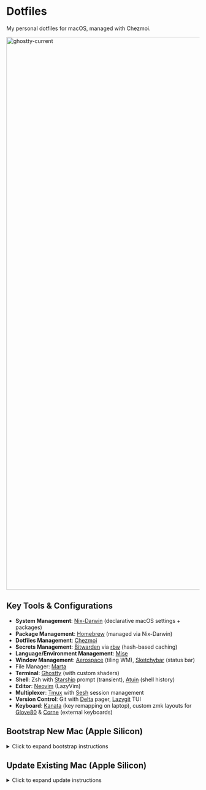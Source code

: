 # Dotfiles

My personal dotfiles for macOS, managed with Chezmoi.

<img width="2557" height="1440" alt="ghostty-current" src="https://github.com/user-attachments/assets/dbe927ed-fda1-4d92-958a-d92d1220b9ee" />

## Key Tools & Configurations

- **System Management**: [Nix-Darwin](https://github.com/LnL7/nix-darwin)
  (declarative macOS settings + packages)
- **Package Management**: [Homebrew](https://brew.sh/) (managed via Nix-Darwin)
- **Dotfiles Management**: [Chezmoi](https://www.chezmoi.io/)
- **Secrets Management**: [Bitwarden](https://bitwarden.com/) via
  [rbw](https://github.com/doy/rbw) (hash-based caching)
- **Language/Environment Management**: [Mise](https://mise.jdx.dev/)
- **Window Management**: [Aerospace](https://github.com/nikitabobko/AeroSpace)
  (tiling WM), [Sketchybar](https://github.com/FelixKratz/SketchyBar) (status
  bar)
- File Manager: [Marta](https://marta.sh/)
- **Terminal**: [Ghostty](https://github.com/ghostty-org/ghostty) (with custom
  shaders)
- **Shell**: Zsh with [Starship](https://starship.rs/) prompt (transient),
  [Atuin](https://github.com/atuinsh/atuin) (shell history)
- **Editor**: [Neovim](https://neovim.io/) (LazyVim)
- **Multiplexer**: [Tmux](https://github.com/tmux/tmux) with
  [Sesh](https://github.com/joshmedeski/sesh) session management
- **Version Control**: Git with [Delta](https://github.com/dandavison/delta)
  pager, [Lazygit](https://github.com/jesseduffield/lazygit) TUI
- **Keyboard**: [Kanata](https://github.com/jtroo/kanata) (key remapping on
  laptop), custom zmk layouts for
  [Glove80](https://my.glove80.com/?ref=arslan.io#/layout/user/3fbe1c75-ac0e-4967-88d1-fe626c3ab3ff)
  & [Corne](https://github.com/gnohj/hypersonic-corne) (external keyboards)

## Bootstrap New Mac (Apple Silicon)

<details>
<summary>Click to expand bootstrap instructions</summary>

### Step 1: System setup (Nix + nix-darwin)

Installs Nix package manager, nix-darwin system configuration, and Homebrew
packages:

```bash
curl -fsSL https://raw.githubusercontent.com/gnohj/dotfiles/main/system-setup.sh | bash
```

This will:

- Install Nix package manager (Determinate Systems installer)
- Clone dotfiles repository via Chezmoi
- Install nix-darwin for declarative macOS configuration
- Install all packages defined in `~/.nix/` (Nix packages + Homebrew apps)

**Note:** You'll be prompted for your password once at the start for sudo
access.

### Step 2: User setup (dotfiles + development tools)

Applies dotfiles and installs language runtimes via mise:

```bash
curl -fsSL https://raw.githubusercontent.com/gnohj/dotfiles/main/user-setup.sh | bash -s -- your_bitwarden_email@example.com
```

This will:

- Fetch GH SSH key from Bitwarden (requires master password)
- Apply all dotfiles via Chezmoi (`~/.config/`, `~/.zshrc`, etc.)
- Install language runtimes via mise (Node, Python, Go, Rust, etc.)
- Set up environment secrets from Bitwarden (API keys, tokens)
- Set up shell configuration

</details>

## Update Existing Mac (Apple Silicon)

<details>
<summary>Click to expand update instructions</summary>

### 1. Nix-Darwin (System Management)

#### Understanding Package Pinning

This setup uses a **hybrid approach** for reproducibility:

- **Nix packages** (CLI dev tools): Pinned via `flake.lock`
  - ✅ Reproducible across machines and time
  - ✅ Same versions until you explicitly update
  - Examples: nvim, tmux, fzf, bat, ripgrep

- **Homebrew packages** (macOS apps + utilities): Floating versions
  - ⚠️ Gets latest from Homebrew on install/update
  - ⚠️ Not reproducible, but always up-to-date
  - Examples: ghostty, brave-browser, borders, sketchybar

#### Rebuild without updating packages

Uses existing pinned versions from `flake.lock`:

```bash
darwin-rebuild switch --flake ~/.nix
```

#### Update Nix packages to latest

Updates `flake.lock` to newest nixpkgs snapshot:

```bash
# Update all flake inputs (nixpkgs + nix-darwin)
nix flake update ~/.nix
darwin-rebuild switch --flake ~/.nix

# Or update only nixpkgs
nix flake update ~/.nix nixpkgs
darwin-rebuild switch --flake ~/.nix
```

#### Update Homebrew packages

Currently `onActivation.upgrade = false`, so manual updates:

```bash
# Update specific package
brew upgrade ghostty
brew upgrade --cask brave-browser

# Update all packages
brew upgrade
brew upgrade --cask
```

**Clean up old generations:**

```bash
nix-collect-garbage -d
```

### 2. Chezmoi (Dotfiles Management)

**Apply latest dotfiles:**

```bash
chezmoi apply
```

**Update from remote and apply:**

```bash
chezmoi update
```

**Refresh secrets from Bitwarden:**

Secrets are automatically refreshed when the secret list changes. To force a
refresh after changing a password value:

```bash
rbw sync && chezmoi apply --force
```

### 3. Mise (Language/Environment Management)

**Install/update all tools from config:**

```bash
mise install
```

**Update mise itself:**

Mise is currently self-managed (not via Nix), so update with:

```bash
mise self-update
```

**Upgrade all tools to latest versions:**

```bash
mise upgrade
```

</details>
